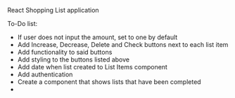 React Shopping List application

To-Do list:
- If user does not input the amount, set to one by default
- Add Increase, Decrease, Delete and Check buttons next to each list item
- Add functionality to said buttons
- Add styling to the buttons listed above
- Add date when list created to List Items component
- Add authentication
- Create a component that shows lists that have been completed
- 
